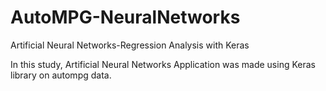 # AutoMPG-NeuralNetworks
Artificial Neural Networks-Regression Analysis with Keras

In this study, Artificial Neural Networks Application was made using Keras library on autompg data.

